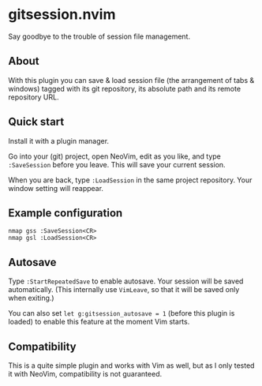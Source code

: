 gitsession.nvim
==============

Say goodbye to the trouble of session file management.

## About
With this plugin you can save & load session file (the arrangement of tabs & windows) tagged with its git repository, its absolute path and its remote repository URL.

## Quick start
Install it with a plugin manager.

Go into your (git) project, open NeoVim, edit as you like, and type `:SaveSession` before you leave. This will save your current session.

When you are back, type `:LoadSession` in the same project repository. Your window setting will reappear.

## Example configuration

```init.vim
nmap gss :SaveSession<CR>
nmap gsl :LoadSession<CR>
```

## Autosave
Type `:StartRepeatedSave` to enable autosave. Your session will be saved automatically.
(This internally use `VimLeave`, so that it will be saved only when exiting.)

You can also set `let g:gitsession_autosave = 1` (before this plugin is loaded) to enable this feature at the moment Vim starts.

## Compatibility
This is a quite simple plugin and works with Vim as well, but as I only tested it with NeoVim, compatibility is not guaranteed.
